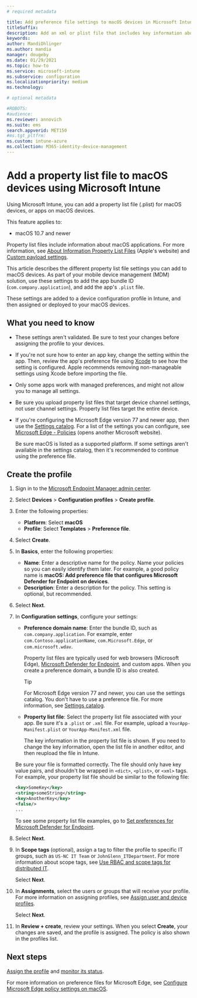 ```yaml
---
# required metadata

title: Add preference file settings to macOS devices in Microsoft Intune
titleSuffix:
description: Add an xml or plist file that includes key information about your app. Use a preference file device configuration profile to change key information in the property list file, and assign it to your macOS devices.
keywords:
author: MandiOhlinger
ms.author: mandia
manager: dougeby
ms.date: 01/29/2021
ms.topic: how-to
ms.service: microsoft-intune
ms.subservice: configuration
ms.localizationpriority: medium
ms.technology:

# optional metadata

#ROBOTS:
#audience:
ms.reviewer: annovich
ms.suite: ems
search.appverid: MET150
#ms.tgt_pltfrm:
ms.custom: intune-azure
ms.collection: M365-identity-device-management
---
```


# Add a property list file to macOS devices using Microsoft Intune

Using Microsoft Intune, you can add a property list file (.plist) for macOS devices, or apps on macOS devices.

This feature applies to:

- macOS 10.7 and newer

Property list files include information about macOS applications. For more information, see [About Information Property List Files](https://developer.apple.com/library/archive/documentation/General/Reference/InfoPlistKeyReference/Articles/AboutInformationPropertyListFiles.html) (Apple's website) and [Custom payload settings](https://support.apple.com/guide/mdm/custom-mdm9abbdbe7/1/web/1).

This article describes the different property list file settings you can add to macOS devices. As part of your mobile device management (MDM) solution, use these settings to add the app bundle ID (`com.company.application`), and add the app's `.plist` file.

These settings are added to a device configuration profile in Intune, and then assigned or deployed to your macOS devices.

## What you need to know

- These settings aren't validated. Be sure to test your changes before assigning the profile to your devices.
- If you're not sure how to enter an app key, change the setting within the app. Then, review the app's preference file using [Xcode](https://developer.apple.com/xcode/) to see how the setting is configured. Apple recommends removing non-manageable settings using Xcode before importing the file.
- Only some apps work with managed preferences, and might not allow you to manage all settings.
- Be sure you upload property list files that target device channel settings, not user channel settings. Property list files target the entire device.
- If you're configuring the Microsoft Edge version 77 and newer app, then use the [Settings catalog](settings-catalog.md). For a list of the settings you can configure, see [Microsoft Edge - Policies](/DeployEdge/microsoft-edge-policies) (opens another Microsoft website).

  Be sure macOS is listed as a supported platform. If some settings aren't available in the settings catalog, then it's recommended to continue using the preference file.

## Create the profile

1. Sign in to the [Microsoft Endpoint Manager admin center](https://go.microsoft.com/fwlink/?linkid=2109431).
2. Select **Devices** > **Configuration profiles** > **Create profile**.
3. Enter the following properties:

    - **Platform**: Select **macOS**
    - **Profile**: Select **Templates** > **Preference file**.

4. Select **Create**.
5. In **Basics**, enter the following properties:

    - **Name**: Enter a descriptive name for the policy. Name your policies so you can easily identify them later. For example, a good policy name is **macOS: Add preference file that configures Microsoft Defender for Endpoint on devices**.
    - **Description**: Enter a description for the policy. This setting is optional, but recommended.

6. Select **Next**.

7. In **Configuration settings**, configure your settings:

    - **Preference domain name**: Enter the bundle ID, such as `com.company.application`. For example, enter `com.Contoso.applicationName`, `com.Microsoft.Edge`, or `com.microsoft.wdav`.

      Property list files are typically used for web browsers (Microsoft Edge), [Microsoft Defender for Endpoint](/windows/security/threat-protection/microsoft-defender-atp/microsoft-defender-atp-mac), and custom apps. When you create a preference domain, a bundle ID is also created.

      > [!TIP]
      > For Microsoft Edge version 77 and newer, you can use the settings catalog. You don't have to use a preference file. For more information, see [Settings catalog](settings-catalog.md).

    - **Property list file**: Select the property list file associated with your app. Be sure it's a `.plist` or `.xml` file. For example, upload a `YourApp-Manifest.plist` or `YourApp-Manifest.xml` file.

      The key information in the property list file is shown. If you need to change the key information, open the list file in another editor, and then reupload the file in Intune.

    Be sure your file is formatted correctly. The file should only have key value pairs, and shouldn't be wrapped in `<dict>`, `<plist>`, or `<xml>` tags. For example, your property list file should be similar to the following file:

    ```xml
    <key>SomeKey</key>
    <string>someString</string>
    <key>AnotherKey</key>
    <false/>
    ...
    ```

    To see some property list file examples, go to [Set preferences for Microsoft Defender for Endpoint](/windows/security/threat-protection/microsoft-defender-atp/mac-preferences).

8. Select **Next**.
9. In **Scope tags** (optional), assign a tag to filter the profile to specific IT groups, such as `US-NC IT Team` or `JohnGlenn_ITDepartment`. For more information about scope tags, see [Use RBAC and scope tags for distributed IT](../fundamentals/scope-tags.md).

    Select **Next**.

10. In **Assignments**, select the users or groups that will receive your profile. For more information on assigning profiles, see [Assign user and device profiles](device-profile-assign.md).

    Select **Next**.

11. In **Review + create**, review your settings. When you select **Create**, your changes are saved, and the profile is assigned. The policy is also shown in the profiles list.

## Next steps

[Assign the profile](device-profile-assign.md) and [monitor its status](device-profile-monitor.md).

For more information on preference files for Microsoft Edge, see [Configure Microsoft Edge policy settings on macOS](/deployedge/configure-microsoft-edge-on-mac).
